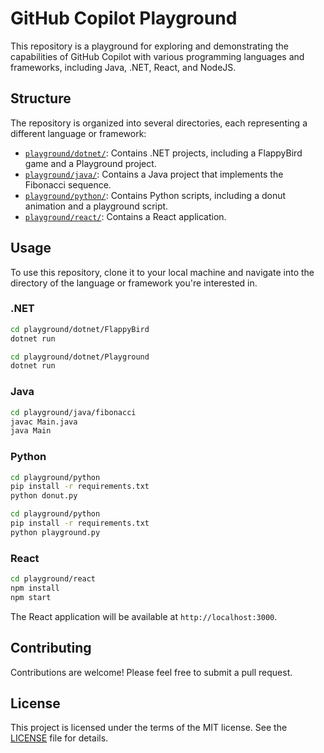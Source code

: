 # GitHub Copilot Playground

This repository is a playground for exploring and demonstrating the capabilities of GitHub Copilot with various programming languages and frameworks, including Java, .NET, React, and NodeJS.

## Structure

The repository is organized into several directories, each representing a different language or framework:

- [`playground/dotnet/`](./playground/dotnet/): Contains .NET projects, including a FlappyBird game and a Playground project.
- [`playground/java/`](./playground/java/): Contains a Java project that implements the Fibonacci sequence.
- [`playground/python/`](./playground/python/): Contains Python scripts, including a donut animation and a playground script.
- [`playground/react/`](./playground/react/): Contains a React application.

## Usage

To use this repository, clone it to your local machine and navigate into the directory of the language or framework you're interested in.

### .NET

```sh
cd playground/dotnet/FlappyBird
dotnet run
```

```sh
cd playground/dotnet/Playground
dotnet run
```

### Java

```sh
cd playground/java/fibonacci
javac Main.java
java Main
```

### Python

```sh
cd playground/python
pip install -r requirements.txt
python donut.py
```

```sh
cd playground/python
pip install -r requirements.txt
python playground.py
```

### React

```sh
cd playground/react
npm install
npm start
```

The React application will be available at `http://localhost:3000`.

## Contributing

Contributions are welcome! Please feel free to submit a pull request.

## License

This project is licensed under the terms of the MIT license. See the [LICENSE](LICENSE) file for details.
